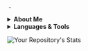 <div align="inline">
<img src="https://komarev.com/ghpvc/?username=nainiayoub&style=flat-square&color=blue" alt=""/>
<a href="https://www.linkedin.com/in/ayoub-nainia/?locale=en_US">
<img src="https://img.shields.io/badge/-Linkedin-blue?style=flat&logo=Linkedin&logoColor=white" alt=""/>
<a/>
<a href="https://twitter.com/nainia_ayoub">
<img src="https://img.shields.io/badge/-Twitter-red?style=flat&logo=Twitter&logoColor=white" alt=""/>
</a> 
</div>
<br/>


<details>
    <summary><b>About Me</b></summary><br/>
    • Lifelong learner of the tech industry with a large appetite for fresh and relevant data.<br/>
    • Currently working on automatic extraction of information on plant species from digitized floras.<br/>
    • I leverage data and models to solve domain-specific problems.<br/>
</details>
<details>
    <summary><b>Languages & Tools</b></summary><br/>
    <div>
    
  <img src="https://github.com/devicons/devicon/blob/master/icons/python/python-original-wordmark.svg" title="Python" alt="Python" width="40" height="40"/>&nbsp;
  <img src="https://github.com/devicons/devicon/blob/master/icons/jupyter/jupyter-original-wordmark.svg" title="Jupyter" alt="Jupyter" width="40" height="40"/>&nbsp;
  <img src="https://github.com/devicons/devicon/blob/master/icons/tensorflow/tensorflow-original-wordmark.svg" title="Tensorflow" alt="Tensorflow" width="40" height="40"/>&nbsp;
  <img src="https://github.com/devicons/devicon/blob/master/icons/numpy/numpy-original.svg" title="numpy" alt="numpy" width="40" height="40"/>&nbsp;
  <img src="https://github.com/devicons/devicon/blob/master/icons/heroku/heroku-original.svg" title="Heroku" alt="Heroku" width="40" height="40"/>&nbsp;
  <img src="https://github.com/devicons/devicon/blob/master/icons/pandas/pandas-original.svg" title="Pandas" alt="Pandas " width="40" height="40"/>&nbsp;
  <img src="https://github.com/devicons/devicon/blob/master/icons/git/git-original-wordmark.svg" title="Git" alt="Git" width="40" height="40"/>
</div>
</details>

![Your Repository's Stats](https://github-readme-stats.vercel.app/api?username=nainiayoub&show_icons=true)


